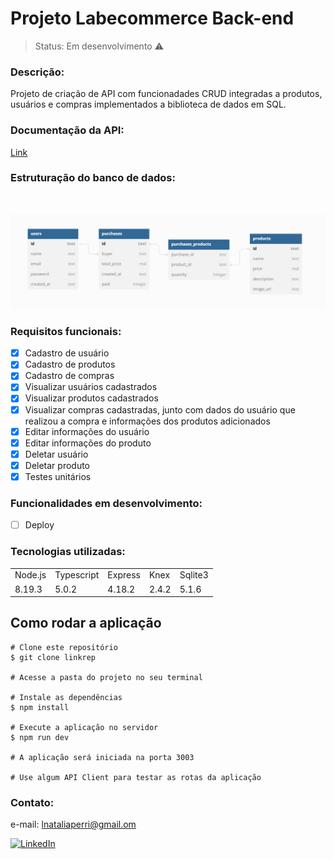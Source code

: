# Projeto Labecommerce Back-end

> Status: Em desenvolvimento ⚠️

### Descrição:

Projeto de criação de API com funcionadades CRUD integradas a produtos, usuários e compras implementados a biblioteca de dados em SQL.

### Documentação da API:

<a href="https://documenter.getpostman.com/view/25826606/2s93XvWQq5">Link</a>

### Estruturação do banco de dados:

<br>

![table](./src/assets/database.png)

### Requisitos funcionais:

- [x] Cadastro de usuário
- [x] Cadastro de produtos
- [x] Cadastro de compras
- [x] Visualizar usuários cadastrados
- [x] Visualizar produtos cadastrados
- [x] Visualizar compras cadastradas, junto com dados do usuário que realizou a compra e informações dos produtos adicionados
- [x] Editar informações do usuário
- [x] Editar informações do produto
- [x] Deletar usuário
- [x] Deletar produto
- [x] Testes unitários

### Funcionalidades em desenvolvimento:

- [ ] Deploy

### Tecnologias utilizadas:

<table>
<tr>
<td>Node.js</td>
<td>Typescript</td>
<td>Express</td>
<td>Knex</td>
<td>Sqlite3</td>

</tr>
<tr>
<td>8.19.3</td>
<td>5.0.2</td>
<td>4.18.2</td>
<td>2.4.2</td>
<td>5.1.6</td>
</tr>
</table>

## Como rodar a aplicação

```ubuntu
# Clone este repositório
$ git clone linkrep

# Acesse a pasta do projeto no seu terminal

# Instale as dependências
$ npm install

# Execute a aplicação no servidor
$ npm run dev

# A aplicação será iniciada na porta 3003

# Use algum API Client para testar as rotas da aplicação
```

### Contato:

e-mail: lnataliaperri@gmail.om

[![LinkedIn](https://img.shields.io/badge/LinkedIn-0077B5?style=for-the-badge&logo=linkedin&logoColor=white)](https://www.linkedin.com/in/natalia-perri/)
